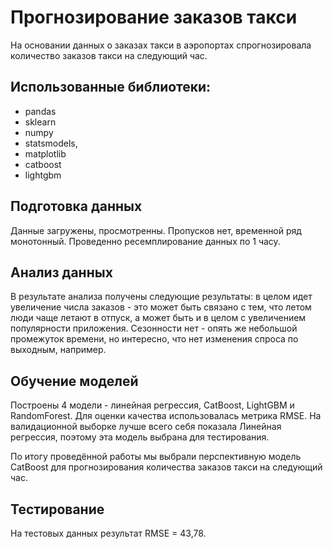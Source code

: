# Прогнозирование заказов такси
На основании данных о заказах такси в аэропортах спрогнозировала количество заказов такси на следующий час.

## Использованные библиотеки: 
 - pandas
 - sklearn
 - numpy
 - statsmodels,
 - matplotlib 
 - catboost
 - lightgbm

## Подготовка данных
Данные загружены, просмотренны. Пропусков нет, временной ряд монотонный. Проведенно ресемплирование данных по 1 часу.

## Анализ данных
В результате анализа получены следующие результаты: в целом идет увеличение числа заказов - это может быть связано с тем, что летом люди чаще летают в отпуск, а может быть и в целом с увеличением популярности приложения. Сезонности нет - опять же небольшой промежуток времени, но интересно, что нет изменения спроса по выходным, например.

## Обучение моделей
Построены 4 модели - линейная регрессия, CatBoost, LightGBM и RandomForest. Для оценки качества использовалась метрика RMSE. На валидационной выборке лучше всего себя показала Линейная регрессия, поэтому эта модель выбрана для тестирования.

По итогу проведённой работы мы выбрали перспективную модель CatBoost для прогнозирования количества заказов такси на следующий час.

## Тестирование
На тестовых данных результат RMSE = 43,78.

